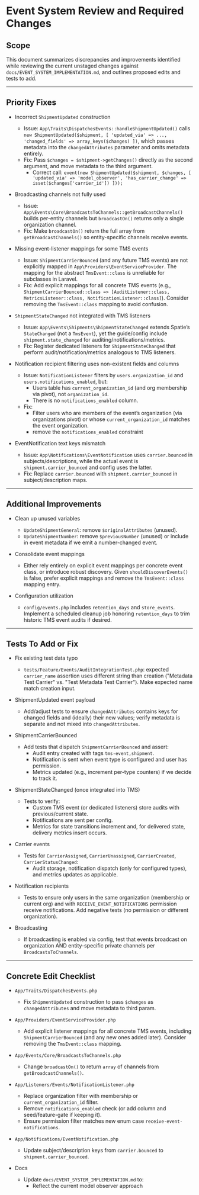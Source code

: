 # Event System Review and Required Changes

## Scope
This document summarizes discrepancies and improvements identified while reviewing the current unstaged changes against `docs/EVENT_SYSTEM_IMPLEMENTATION.md`, and outlines proposed edits and tests to add.

---

## Priority Fixes

- Incorrect `ShipmentUpdated` construction
  - Issue: `App\Traits\DispatchesEvents::handleShipmentUpdated()` calls `new ShipmentUpdated($shipment, [ 'updated_via' => ..., 'changed_fields' => array_keys($changes) ])`, which passes metadata into the `changedAttributes` parameter and omits metadata entirely.
  - Fix: Pass `$changes = $shipment->getChanges()` directly as the second argument, and move metadata to the third argument.
    - Correct call: `event(new ShipmentUpdated($shipment, $changes, [ 'updated_via' => 'model_observer', 'has_carrier_change' => isset($changes['carrier_id']) ]));`

- Broadcasting channels not fully used
  - Issue: `App\Events\Core\BroadcastsToChannels::getBroadcastChannels()` builds per-entity channels but `broadcastOn()` returns only a single organization channel.
  - Fix: Make `broadcastOn()` return the full array from `getBroadcastChannels()` so entity-specific channels receive events.

- Missing event-listener mappings for some TMS events
  - Issue: `ShipmentCarrierBounced` (and any future TMS events) are not explicitly mapped in `App\Providers\EventServiceProvider`. The mapping for the abstract `TmsEvent::class` is unreliable for subclasses in Laravel.
  - Fix: Add explicit mappings for all concrete TMS events (e.g., `ShipmentCarrierBounced::class => [AuditListener::class, MetricsListener::class, NotificationListener::class]`). Consider removing the `TmsEvent::class` mapping to avoid confusion.

- `ShipmentStateChanged` not integrated with TMS listeners
  - Issue: `App\Events\Shipments\ShipmentStateChanged` extends Spatie’s `StateChanged` (not a `TmsEvent`), yet the guide/config include `shipment.state_changed` for auditing/notifications/metrics.
  - Fix:
     Register dedicated listeners for `ShipmentStateChanged` that perform audit/notification/metrics analogous to TMS listeners.

- Notification recipient filtering uses non-existent fields and columns
  - Issue: `NotificationListener` filters by `users.organization_id` and `users.notifications_enabled`, but:
    - Users table has `current_organization_id` (and org membership via pivot), not `organization_id`.
    - There is no `notifications_enabled` column.
  - Fix:
    - Filter users who are members of the event’s organization (via organizations pivot) or whose `current_organization_id` matches the event organization.
    - remove the `notifications_enabled` constraint 

- EventNotification text keys mismatch
  - Issue: `App\Notifications\EventNotification` uses `carrier.bounced` in subjects/descriptions, while the actual event is `shipment.carrier_bounced` and config uses the latter.
  - Fix: Replace `carrier.bounced` with `shipment.carrier_bounced` in subject/description maps.

---

## Additional Improvements

- Clean up unused variables
  - `UpdateShipmentGeneral`: remove `$originalAttributes` (unused).
  - `UpdateShipmentNumber`: remove `$previousNumber` (unused) or include in event metadata if we emit a number-changed event.

- Consolidate event mappings
  - Either rely entirely on explicit event mappings per concrete event class, or introduce robust discovery. Given `shouldDiscoverEvents()` is false, prefer explicit mappings and remove the `TmsEvent::class` mapping entry.

- Configuration utilization
  - `config/events.php` includes `retention_days` and `store_events`. Implement a scheduled cleanup job honoring `retention_days` to trim historic TMS event audits if desired.

---

## Tests To Add or Fix

- Fix existing test data typo
  - `tests/Feature/Events/AuditIntegrationTest.php`: expected `carrier_name` assertion uses different string than creation ("Metadata Test Carrier" vs. "Test Metadata Test Carrier"). Make expected name match creation input.

- ShipmentUpdated event payload
  - Add/adjust tests to ensure `changedAttributes` contains keys for changed fields and (ideally) their new values; verify metadata is separate and not mixed into `changedAttributes`.

- ShipmentCarrierBounced
  - Add tests that dispatch `ShipmentCarrierBounced` and assert:
    - Audit entry created with tags `tms-event,shipment`.
    - Notification is sent when event type is configured and user has permission.
    - Metrics updated (e.g., increment per-type counters) if we decide to track it.

- ShipmentStateChanged (once integrated into TMS)
  - Tests to verify:
    - Custom TMS event (or dedicated listeners) store audits with previous/current state.
    - Notifications are sent per config.
    - Metrics for state transitions increment and, for delivered state, delivery metrics insert occurs.

- Carrier events
  - Tests for `CarrierAssigned`, `CarrierUnassigned`, `CarrierCreated`, `CarrierStatusChanged`:
    - Audit storage, notification dispatch (only for configured types), and metrics updates as applicable.

- Notification recipients
  - Tests to ensure only users in the same organization (membership or current org) and with `RECEIVE_EVENT_NOTIFICATIONS` permission receive notifications. Add negative tests (no permission or different organization).

- Broadcasting
  - If broadcasting is enabled via config, test that events broadcast on organization AND entity-specific private channels per `BroadcastsToChannels`.

---

## Concrete Edit Checklist

- `App/Traits/DispatchesEvents.php`
  - Fix `ShipmentUpdated` construction to pass `$changes` as `changedAttributes` and move metadata to third param.

- `App/Providers/EventServiceProvider.php`
  - Add explicit listener mappings for all concrete TMS events, including `ShipmentCarrierBounced` (and any new ones added later). Consider removing the `TmsEvent::class` mapping.

- `App/Events/Core/BroadcastsToChannels.php`
  - Change `broadcastOn()` to return `array` of channels from `getBroadcastChannels()`.

- `App/Listeners/Events/NotificationListener.php`
  - Replace organization filter with membership or `current_organization_id` filter.
  - Remove `notifications_enabled` check (or add column and seed/feature-gate if keeping it).
  - Ensure permission filter matches new enum case `receive-event-notifications`.

- `App/Notifications/EventNotification.php`
  - Update subject/description keys from `carrier.bounced` to `shipment.carrier_bounced`.

- Docs
  - Update `docs/EVENT_SYSTEM_IMPLEMENTATION.md` to:
    - Reflect the current model observer approach

